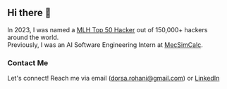   <!---
<div align = "center">
<p align="center">
  <img height="165" src="https://github-readme-stats.vercel.app/api?username=DorsaRoh&&show_icons=true&theme=algolia" alt="Github Stats" />
  <img src="https://github-readme-stats.vercel.app/api/top-langs/?username=DorsaRoh&layout=compact&theme=algolia" alt="Top Languages" />
</div>--->


## Hi there 👋

In 2023, I was named a <a href="https://top.mlh.io/2023/profiles/dorsa-rohani">MLH Top 50 Hacker</a> out of 150,000+ hackers around the world. 
<br>
Previously, I was an AI Software Engineering Intern at <a href="https://mecsimcalc.com/">MecSimCalc</a>.
<!---
### What I'm Currently Working On
- Building Neural Networks from scratch
- Experimenting with Deep Learning and AGI
- Brainstorming startup ideas
--->
### Contact Me
Let's connect! Reach me via email (dorsa.rohani@gmail.com) or [LinkedIn](https://www.linkedin.com/in/dorsarohani/)

<div align = "left">
<img src="https://komarev.com/ghpvc/?username=DorsaRoh&style=flat-square&color=blue" alt=""/>
</div>
